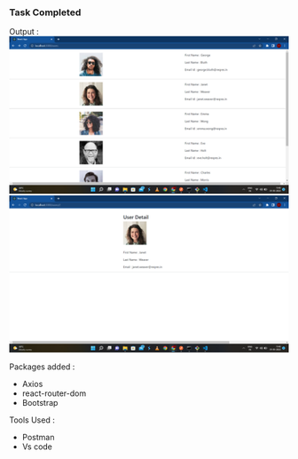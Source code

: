 <h3>Task Completed</h3>
 Output : 
 <img src="public/home.png" alt="homepage"/>
 <img src="public/userDetails.png" alt="user Image"/>
 
 Packages added :
 <ul>
  <li>Axios</li>
  <li>react-router-dom</li>
  <li>Bootstrap</li>
 </ul>
 
 Tools Used :
 <br/>
 <ul>
  <li>Postman</li>
  <li>Vs code</li>
 </ul>
